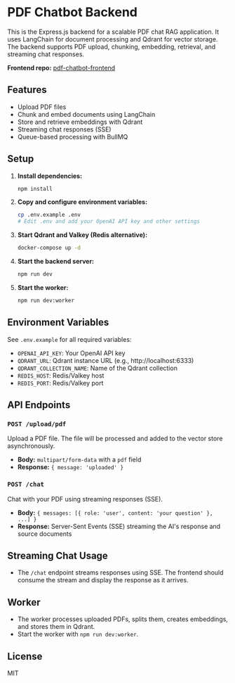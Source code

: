 # PDF Chatbot Backend

This is the Express.js backend for a scalable PDF chat RAG application. It uses LangChain for document processing and Qdrant for vector storage. The backend supports PDF upload, chunking, embedding, retrieval, and streaming chat responses.

**Frontend repo:** [pdf-chatbot-frontend](https://github.com/bablukpik/pdf-chatbot-frontend)

## Features

- Upload PDF files
- Chunk and embed documents using LangChain
- Store and retrieve embeddings with Qdrant
- Streaming chat responses (SSE)
- Queue-based processing with BullMQ

## Setup

1. **Install dependencies:**
   ```sh
   npm install
   ```
2. **Copy and configure environment variables:**
   ```sh
   cp .env.example .env
   # Edit .env and add your OpenAI API key and other settings
   ```
3. **Start Qdrant and Valkey (Redis alternative):**
   ```sh
   docker-compose up -d
   ```
4. **Start the backend server:**
   ```sh
   npm run dev
   ```
5. **Start the worker:**
   ```sh
   npm run dev:worker
   ```

## Environment Variables

See `.env.example` for all required variables:

- `OPENAI_API_KEY`: Your OpenAI API key
- `QDRANT_URL`: Qdrant instance URL (e.g., http://localhost:6333)
- `QDRANT_COLLECTION_NAME`: Name of the Qdrant collection
- `REDIS_HOST`: Redis/Valkey host
- `REDIS_PORT`: Redis/Valkey port

## API Endpoints

### `POST /upload/pdf`

Upload a PDF file. The file will be processed and added to the vector store asynchronously.

- **Body:** `multipart/form-data` with a `pdf` field
- **Response:** `{ message: 'uploaded' }`

### `POST /chat`

Chat with your PDF using streaming responses (SSE).

- **Body:** `{ messages: [{ role: 'user', content: 'your question' }, ...] }`
- **Response:** Server-Sent Events (SSE) streaming the AI's response and source documents

## Streaming Chat Usage

- The `/chat` endpoint streams responses using SSE. The frontend should consume the stream and display the response as it arrives.

## Worker

- The worker processes uploaded PDFs, splits them, creates embeddings, and stores them in Qdrant.
- Start the worker with `npm run dev:worker`.

## License

MIT
